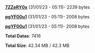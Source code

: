 [**7ZZeRY0x**](/data/7ZZeRY0x.txt) (31/01/23 - 05:11)- 2239 bytes

[**pgYF00u1**](/data/pgYF00u1.txt) (31/01/23 - 05:11)- 2008 bytes

[**pgYF00u1**](/data/pgYF00u1.txt) (31/01/23 - 05:11)- 2008 bytes

**Total Datas**: 7416

**Total Size**: 42.34 MB / 42.3 MB